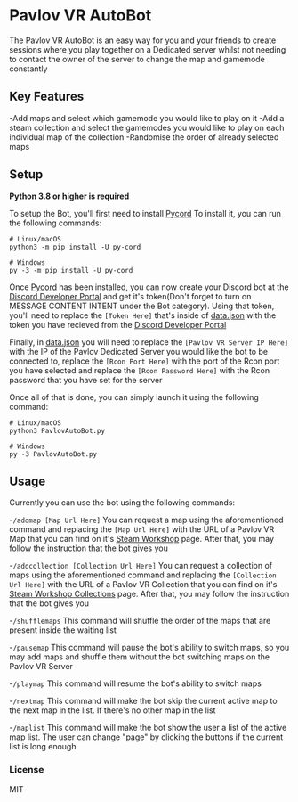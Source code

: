 # Pavlov VR AutoBot

The Pavlov VR AutoBot is an easy way for you and your friends to create sessions where you play together on a Dedicated server whilst not needing to contact the owner of the server to change the map and gamemode constantly

## Key Features

-Add maps and select which gamemode you would like to play on it
-Add a steam collection and select the gamemodes you would like to play on each individual map of the collection
-Randomise the order of already selected maps

## Setup

**Python 3.8 or higher is required**

To setup the Bot, you'll first need to install [Pycord](https://docs.pycord.dev/en/master/index.html)
To install it, you can run the following commands:
```
# Linux/macOS
python3 -m pip install -U py-cord

# Windows
py -3 -m pip install -U py-cord
```

Once [Pycord](https://docs.pycord.dev/en/master/index.html) has been installed, you can now create your Discord bot at the [Discord Developer Portal](https://discord.com/developers/applications) and get it's token(Don't forget to turn on MESSAGE CONTENT INTENT under the Bot category). Using that token, you'll need to replace the ```[Token Here]``` that's inside of [data.json](data.json) with the token you have recieved from the [Discord Developer Portal](https://discord.com/developers/applications)

Finally, in [data.json](data.json) you will need to replace the ```[Pavlov VR Server IP Here]``` with the IP of the Pavlov Dedicated Server you would like the bot to be connected to, replace the ```[Rcon Port Here]``` with the port of the Rcon port you have selected and replace the ```[Rcon Password Here]``` with the Rcon password that you have set for the server

Once all of that is done, you can simply launch it using the following command:
```
# Linux/macOS
python3 PavlovAutoBot.py

# Windows
py -3 PavlovAutoBot.py
```

## Usage

Currently you can use the bot using the following commands:

-```/addmap [Map Url Here]```
You can request a map using the aforementioned command and replacing the ```[Map Url Here]``` with the URL of a Pavlov VR Map that you can find on it's [Steam Workshop](https://steamcommunity.com/app/555160/workshop/) page. After that, you may follow the instruction that the bot gives you

-```/addcollection [Collection Url Here]```
You can request a collection of maps using the aforementioned command and replacing the ```[Collection Url Here]``` with the URL of a Pavlov VR Collection that you can find on it's [Steam Workshop Collections](https://steamcommunity.com/workshop/browse/?appid=555160&browsesort=trend&section=collections) page. After that, you may follow the instruction that the bot gives you

-```/shufflemaps```
This command will shuffle the order of the maps that are present inside the waiting list

-```/pausemap```
This command will pause the bot's ability to switch maps, so you may add maps and shuffle them without the bot switching maps on the Pavlov VR Server

-```/playmap```
This command will resume the bot's ability to switch maps

-```/nextmap```
This command will make the bot skip the current active map to the next map in the list. If there's no other map in the list

-```/maplist```
This command will make the bot show the user a list of the active map list. The user can change "page" by clicking the buttons if the current list is long enough

### License

MIT
